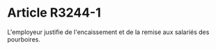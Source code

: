 # Article R3244-1

  
L'employeur justifie de l'encaissement et de la remise aux salariés des pourboires.